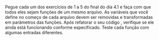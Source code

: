 Pegue cada um dos exercícios de 1 a 5 do final do dia 4.1 e faça com que todos eles sejam funções de um mesmo arquivo. As variáveis que você define no começo de cada arquivo devem ser removidas e transformadas em parâmetros das funções.
Após refatorar o seu código , verifique se ele ainda está funcionando conforme especificado. Teste cada função com algumas entradas diferentes.